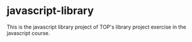 # javascript-library
This is the javascript library project of TOP's library project exercise in the javascript course.
